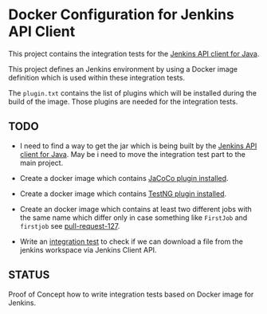 Docker Configuration for Jenkins API Client
===========================================

This project contains the integration tests for the 
[Jenkins API client for Java][1].

This project defines an Jenkins environment by using
a Docker image definition which is used within these
integration tests.

The `plugin.txt` contains the list of plugins which will be installed
during the build of the image.
Those plugins are needed for the integration tests.


TODO
----
  * I need to find a way to get the jar which is being built by
    the [Jenkins API client for Java][1]. May be i need to move
    the integration test part to the main project.

  * Create a docker image which contains [JaCoCo plugin installed][pr-99].
  * Create a docker image which contains [TestNG plugin installed][pr-99].
  
  * Create an docker image which contains at least two different jobs
    with the same name which differ only in case something like
    `FirstJob` and `firstjob` see [pull-request-127][pr-127]. 
     
  * Write an [integration test][issue-119] to check if we can download 
    a file from the jenkins workspace via Jenkins Client API.


STATUS
------

  Proof of Concept how to write integration tests
  based on Docker image for Jenkins.

[1]: https://github.com/RisingOak/jenkins-client
[issue-119]: https://github.com/RisingOak/jenkins-client/issues/119
[pr-99]: https://github.com/RisingOak/jenkins-client/pull/99
[pr-127]: https://github.com/RisingOak/jenkins-client/pull/127
